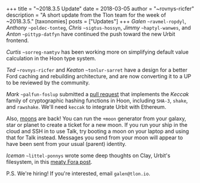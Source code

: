 +++
title = "~2018.3.5 Update"
date = 2018-03-05
author = "~rovnys-ricfer"
description = "A short update from the Tlon team for the week of ~2018.3.5."
[taxonomies]
posts = ["Updates"]
+++
*Galen* `~ravmel-ropdyl`, *Anthony* `~poldec-tonteg`, *Chris* `~sigtus-hossyn`,  *Jimmy* `~haptyl-wanwes`, and *Anton*
`~pittyp-datfyn` have continued the push toward the new Urbit frontend.

*Curtis* `~sorreg-namtyv` has been working more on simplifying default value calculation in the Hoon type system.

*Ted* `~rovnys-ricfer` and *Keaton* `~tonlur-sarret` have a design for a better Ford caching and rebuilding architecture,
and are now converting it to a UP to be reviewed by the community.

*Mark* `~palfun-foslup` submitted a [pull request](https://github.com/urbit/arvo/pull/651) that implements the _Keccak_
family of cryptographic hashing functions in Hoon, including `SHA-3`, `shake`, and `rawshake`. We'll need `keccak` to
integrate Urbit with Ethereum.

Also, [moons](https://urbit.org/docs/using/admin/#-moons) are back! You can run the `+moon` generator from your galaxy,
star or planet to create a ticket for a new moon. If you run your ship in the cloud and SSH in to use Talk, try booting a
moon on your laptop and using that for Talk instead. Messages you send from your moon will appear to have been sent from
your usual (parent) identity.

*Iceman* `~littel-ponnys` wrote some deep thoughts on Clay, Urbit's filesystem, in this [meaty Fora
post](https://fora.urbit.org/posts/~2018.2.25..02.28.04..bd6d~/).

P.S. We're hiring! If you're interested, email `galen@tlon.io`.
